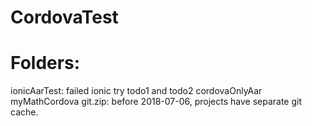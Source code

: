 # CordovaTest

# Folders:

ionicAarTest: failed ionic try todo1 and todo2
cordovaOnlyAar
myMathCordova
git.zip: before 2018-07-06, projects have separate git cache.

